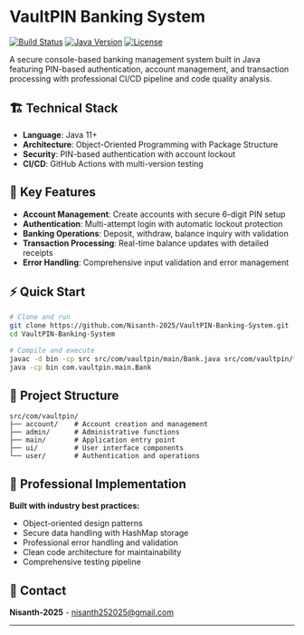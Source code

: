 # VaultPIN Banking System

[![Build Status](https://github.com/Nisanth-2025/VaultPIN-Banking-System/workflows/CI/badge.svg)](https://github.com/Nisanth-2025/VaultPIN-Banking-System/actions)
[![Java Version](https://img.shields.io/badge/Java-11%2B-blue.svg)](https://www.oracle.com/java/)
[![License](https://img.shields.io/badge/License-Proprietary-red.svg)](LICENSE)

A secure console-based banking management system built in Java featuring PIN-based authentication, account management, and transaction processing with professional CI/CD pipeline and code quality analysis.

## 🏗️ Technical Stack

- **Language**: Java 11+
- **Architecture**: Object-Oriented Programming with Package Structure
- **Security**: PIN-based authentication with account lockout
- **CI/CD**: GitHub Actions with multi-version testing

## 🚀 Key Features

- **Account Management**: Create accounts with secure 6-digit PIN setup
- **Authentication**: Multi-attempt login with automatic lockout protection
- **Banking Operations**: Deposit, withdraw, balance inquiry with validation
- **Transaction Processing**: Real-time balance updates with detailed receipts
- **Error Handling**: Comprehensive input validation and error management

## ⚡ Quick Start

```bash
# Clone and run
git clone https://github.com/Nisanth-2025/VaultPIN-Banking-System.git
cd VaultPIN-Banking-System

# Compile and execute
javac -d bin -cp src src/com/vaultpin/main/Bank.java src/com/vaultpin/**/*.java
java -cp bin com.vaultpin.main.Bank
```

## 📁 Project Structure

```
src/com/vaultpin/
├── account/    # Account creation and management
├── admin/      # Administrative functions  
├── main/       # Application entry point
├── ui/         # User interface components
└── user/       # Authentication and operations
```

## 💼 Professional Implementation

**Built with industry best practices:**
- Object-oriented design patterns
- Secure data handling with HashMap storage  
- Professional error handling and validation
- Clean code architecture for maintainability
- Comprehensive testing pipeline

## 📧 Contact

**Nisanth-2025** - nisanth252025@gmail.com

---
